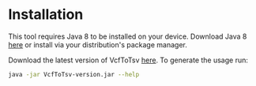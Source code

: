 #  Installation
This tool requires Java 8 to be installed on your device. Download Java 8 
[here](http://www.oracle.com/technetwork/java/javase/downloads/jre8-downloads-2133155.html) 
or install via your distribution's package manager.

Download the latest version of VcfToTsv [here](https://github.com/biopet/VcfToTsv/releases/).
To generate the usage run:
```bash
java -jar VcfToTsv-version.jar --help
```